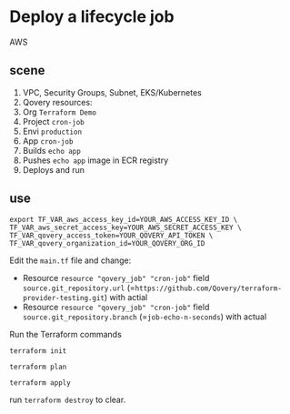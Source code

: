# Deploy a lifecycle job
AWS
## scene

1. VPC, Security Groups, Subnet, EKS/Kubernetes
2. Qovery resources:
1. Org `Terraform Demo`
2. Project `cron-job`
3. Envi `production`
4. App `cron-job`
3. Builds `echo app`
4. Pushes `echo app` image in ECR registry
5. Deploys and run

## use

```shell
export TF_VAR_aws_access_key_id=YOUR_AWS_ACCESS_KEY_ID \
TF_VAR_aws_secret_access_key=YOUR_AWS_SECRET_ACCESS_KEY \
TF_VAR_qovery_access_token=YOUR_QOVERY_API_TOKEN \
TF_VAR_qovery_organization_id=YOUR_QOVERY_ORG_ID
```

Edit the `main.tf` file and change:
- Resource `resource "qovery_job" "cron-job"` field `source.git_repository.url` (=`https://github.com/Qovery/terraform-provider-testing.git`) with actial
- Resource `resource "qovery_job" "cron-job"` field `source.git_repository.branch` (=`job-echo-n-seconds`) with actual

Run the Terraform commands

```shell
terraform init
```

```shell
terraform plan
```

```shell
terraform apply
```

run `terraform destroy` to clear.
